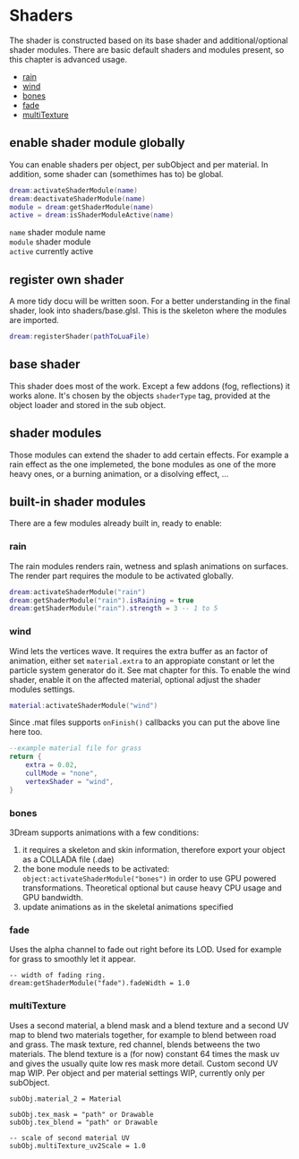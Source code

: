 # Shaders
The shader is constructed based on its base shader and additional/optional shader modules.
There are basic default shaders and modules present, so this chapter is advanced usage.

- [rain](#rain)
- [wind](#wind)
- [bones](#bones)
- [fade](#fade)
- [multiTexture](#multiTexture)

## enable shader module globally
You can enable shaders per object, per subObject and per material. In addition, some shader can (somethimes has to) be global.

```lua
dream:activateShaderModule(name)
dream:deactivateShaderModule(name)
module = dream:getShaderModule(name)
active = dream:isShaderModuleActive(name)
```
`name` shader module name  
`module` shader module  
`active` currently active  



## register own shader
A more tidy docu will be written soon.
For a better understanding in the final shader, look into shaders/base.glsl. This is the skeleton where the modules are imported.
```lua
dream:registerShader(pathToLuaFile)
```



## base shader
This shader does most of the work. Except a few addons (fog, reflections) it works alone.
It's chosen by the objects `shaderType` tag, provided at the object loader and stored in the sub object.

## shader modules
Those modules can extend the shader to add certain effects. For example a rain effect as the one implemeted, the bone modules as one of the more heavy ones, or a burning animation, or a disolving effect, ...



## built-in shader modules
There are a few modules already built in, ready to enable:

### rain
The rain modules renders rain, wetness and splash animations on surfaces.
The render part requires the module to be activated globally.
```lua
dream:activateShaderModule("rain")
dream:getShaderModule("rain").isRaining = true
dream:getShaderModule("rain").strength = 3 -- 1 to 5
```



### wind
Wind lets the vertices wave. It requires the extra buffer as an factor of animation, either set `material.extra` to an appropiate constant or let the particle system generator do it. See mat chapter for this. To enable the wind shader, enable it on the affected material, optional adjust the shader modules settings.
```lua
material:activateShaderModule("wind")
```
Since .mat files supports `onFinish()` callbacks you can put the above line here too.
```lua
--example material file for grass
return {
	extra = 0.02,
	cullMode = "none",
	vertexShader = "wind",
}
```



### bones
3Dream supports animations with a few conditions:
1. it requires a skeleton and skin information, therefore export your object as a COLLADA file (.dae)
2. the bone module needs to be activated: `object:activateShaderModule("bones")` in order to use GPU powered transformations. Theoretical optional but cause heavy CPU usage and GPU bandwidth.
3. update animations as in the skeletal animations specified



### fade
Uses the alpha channel to fade out right before its LOD. Used for example for grass to smoothly let it appear.
```
-- width of fading ring.
dream:getShaderModule("fade").fadeWidth = 1.0
```



### multiTexture
Uses a second material, a blend mask and a blend texture and a second UV map to blend two materials together, for example to blend between road and grass. 
The mask texture, red channel, blends betweens the two materials. 
The blend texture is a (for now) constant 64 times the mask uv and gives the usually quite low res mask more detail.
Custom second UV map WIP. 
Per object and per material settings WIP, currently only per subObject. 
```
subObj.material_2 = Material

subObj.tex_mask = "path" or Drawable
subObj.tex_blend = "path" or Drawable

-- scale of second material UV
subObj.multiTexture_uv2Scale = 1.0
```